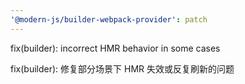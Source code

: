 ```yaml
---
'@modern-js/builder-webpack-provider': patch
---
```


fix(builder): incorrect HMR behavior in some cases

fix(builder): 修复部分场景下 HMR 失效或反复刷新的问题
